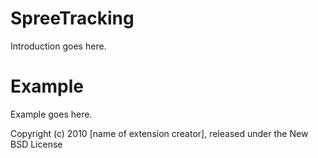 SpreeTracking
=============

Introduction goes here.


Example
=======

Example goes here.


Copyright (c) 2010 [name of extension creator], released under the New BSD License
